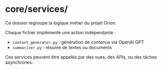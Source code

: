 # core/services/

Ce dossier regroupe la logique métier du projet Orion.

Chaque fichier implémente une action indépendante :
- `content_generator.py` : génération de contenus via OpenAI GPT
- `summarizer.py` : résumé de textes ou documents

Ces services peuvent être appelés par des vues, des APIs, ou des tâches asynchrones.
